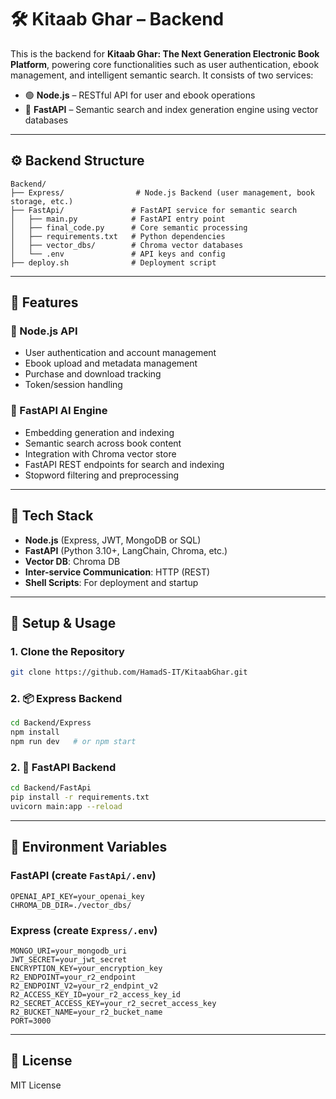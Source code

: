 # 🛠️ Kitaab Ghar – Backend

This is the backend for **Kitaab Ghar: The Next Generation Electronic Book Platform**, powering core functionalities such as user authentication, ebook management, and intelligent semantic search. It consists of two services:

- 🟢 **Node.js** – RESTful API for user and ebook operations
- 🧠 **FastAPI** – Semantic search and index generation engine using vector databases

---

## ⚙️ Backend Structure

```
Backend/
├── Express/                # Node.js Backend (user management, book storage, etc.)
├── FastApi/               # FastAPI service for semantic search
│   ├── main.py            # FastAPI entry point
│   ├── final_code.py      # Core semantic processing
│   ├── requirements.txt   # Python dependencies
│   ├── vector_dbs/        # Chroma vector databases
│   └── .env               # API keys and config
├── deploy.sh              # Deployment script
```

---

## 🚀 Features

### 🔧 Node.js API
- User authentication and account management
- Ebook upload and metadata management
- Purchase and download tracking
- Token/session handling

### 🤖 FastAPI AI Engine
- Embedding generation and indexing
- Semantic search across book content
- Integration with Chroma vector store
- FastAPI REST endpoints for search and indexing
- Stopword filtering and preprocessing

---

## 🧩 Tech Stack

- **Node.js** (Express, JWT, MongoDB or SQL)
- **FastAPI** (Python 3.10+, LangChain, Chroma, etc.)
- **Vector DB**: Chroma DB
- **Inter-service Communication**: HTTP (REST)
- **Shell Scripts**: For deployment and startup

---

## 🔄 Setup & Usage

### 1. Clone the Repository
```bash
git clone https://github.com/HamadS-IT/KitaabGhar.git
```

### 2. 📦 Express Backend
```bash
cd Backend/Express
npm install
npm run dev   # or npm start
```

### 2. 🧠 FastAPI Backend
```bash
cd Backend/FastApi
pip install -r requirements.txt
uvicorn main:app --reload
```

---

## 📁 Environment Variables

### FastAPI (create `FastApi/.env`)
```
OPENAI_API_KEY=your_openai_key
CHROMA_DB_DIR=./vector_dbs/
```

### Express (create `Express/.env`)
```
MONGO_URI=your_mongodb_uri
JWT_SECRET=your_jwt_secret
ENCRYPTION_KEY=your_encryption_key
R2_ENDPOINT=your_r2_endpoint
R2_ENDPOINT_V2=your_r2_endpint_v2
R2_ACCESS_KEY_ID=your_r2_access_key_id
R2_SECRET_ACCESS_KEY=your_r2_secret_access_key
R2_BUCKET_NAME=your_r2_bucket_name
PORT=3000
```

---

## 📄 License

MIT License
